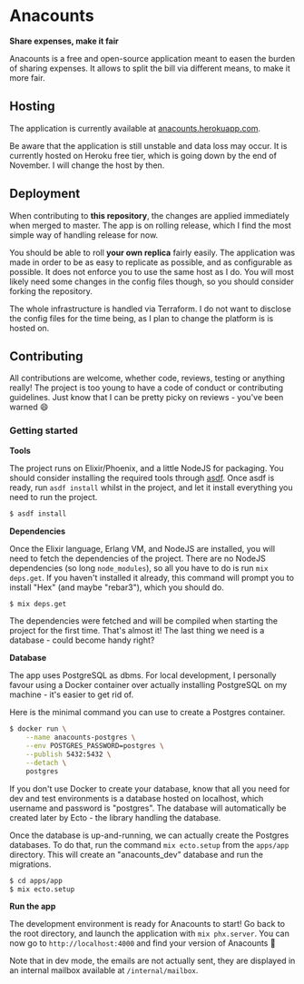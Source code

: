 # Anacounts

<strong>Share expenses, make it fair</strong>

Anacounts is a free and open-source application meant to easen the burden of
sharing expenses. It allows to split the bill via different means, to make it
more fair.

## Hosting

The application is currently available at
[anacounts.herokuapp.com](https://anacounts.herokuapp.com/).

Be aware that the application is still unstable and data loss may occur.
It is currently hosted on Heroku free tier, which is going down by the end
of November. I will change the host by then.

## Deployment

When contributing to **this repository**, the changes are applied immediately
when merged to master. The app is on rolling release, which I find the most
simple way of handling release for now.

You should be able to roll **your own replica** fairly easily. The application
was made in order to be as easy to replicate as possible, and as configurable
as possible. It does not enforce you to use the same host as I do. You will most
likely need some changes in the config files though, so you should consider
forking the repository.

The whole infrastructure is handled via Terraform. I do not want to disclose
the config files for the time being, as I plan to change the platform is is
hosted on.

<!-- TODO flyctl update: set secrets SECRET_KEY_BASE, SES_ACCESS_KEY, SES_IDENTITY, SES_REGION, SES_SECRET_KEY -->

## Contributing

All contributions are welcome, whether code, reviews, testing or anything
really! The project is too young to have a code of conduct or contributing
guidelines. Just know that I can be pretty picky on reviews - you've been
warned 😄

### Getting started

**Tools**

The project runs on Elixir/Phoenix, and a little NodeJS for packaging.
You should consider installing the required tools through
[asdf](https://asdf-vm.com/). Once asdf is ready, run `asdf install` whilst in
the project, and let it install everything you need to run the project.

```sh
$ asdf install
```

**Dependencies**

Once the Elixir language, Erlang VM, and NodeJS are installed, you will need
to fetch the dependencies of the project. There are no NodeJS dependencies (so
long `node_modules`), so all you have to do is run `mix deps.get`. If you
haven't installed it already, this command will prompt you to install "Hex"
(and maybe "rebar3"), which you should do.

```sh
$ mix deps.get
```

The dependencies were fetched and will be compiled when starting the project
for the first time. That's almost it! The last thing we need is a database -
could become handy right?

**Database**

The app uses PostgreSQL as dbms. For local development, I personally favour
using a Docker container over actually installing PostgreSQL on my machine -
it's easier to get rid of.

Here is the minimal command you can use to create a Postgres container.

```sh
$ docker run \
    --name anacounts-postgres \
    --env POSTGRES_PASSWORD=postgres \
    --publish 5432:5432 \
    --detach \
    postgres
```

If you don't use Docker to create your database, know that all you need for dev
and test environments is a database hosted on localhost, which username and
password is "postgres". The database will automatically be created later by
Ecto - the library handling the database.

Once the database is up-and-running, we can actually create the Postgres
databases. To do that, run the command `mix ecto.setup` from the `apps/app`
directory. This will create an "anacounts_dev" database and run the migrations.

```sh
$ cd apps/app
$ mix ecto.setup
```

**Run the app**

The development environment is ready for Anacounts to start! Go back to the
root directory, and launch the application with `mix phx.server`. You can now
go to `http://localhost:4000` and find your version of Anacounts 🥳

Note that in dev mode, the emails are not actually sent, they are displayed in
an internal mailbox available at `/internal/mailbox`.
